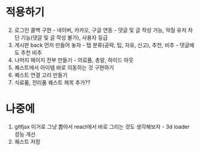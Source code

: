 # 적용하기

2. 로그인 콜백 구현 - 네이버, 카카오, 구글 연동 - 댓글 및 글 작성 가능, 악질 유저 차단 기능(댓글 및 글 작성 불가), 사용자 등급
3. 게시판 back 먼저 만들어 놓자 - 탭 분류(공략, 팁, 자유, 신고), 추천, 비추 - 댓글에도 추천 비추
4. 나머지 페이지 전부 만들기 - 의료품, 총알, 하이드 아웃
5. 퀘스트에서 아이템 바로 이동하는 것 구현하기
6. 퀘스트 연결 고리 만들기
7. 식료품, 전리품 퀘스트 제목 추가??

# 나중에

1. gltfjsx 이거로 그냥 뽑아서 react에서 바로 그리는 것도 생각해보자 - 3d loader 성능 개선
2. 퀘스트 저장
